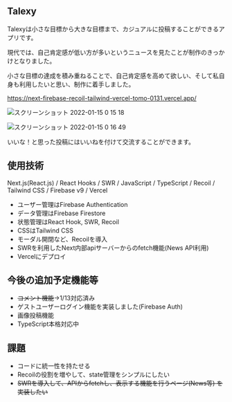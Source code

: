 ## Talexy
Talexyは小さな目標から大きな目標まで、カジュアルに投稿することができるアプリです。

現代では、自己肯定感が低い方が多いというニュースを見たことが制作のきっかけとなりました。

小さな目標の達成を積み重ねることで、自己肯定感を高めて欲しい、そして私自身も利用したいと思い、制作に着手しました。

https://next-firebase-recoil-tailwind-vercel-tomo-0131.vercel.app/

![スクリーンショット 2022-01-15 0 15 18](https://user-images.githubusercontent.com/63157348/149538950-53201441-f60b-48e8-aea1-edcaa2e40c0b.png)


![スクリーンショット 2022-01-15 0 16 49](https://user-images.githubusercontent.com/63157348/149539100-e53be64d-b9e5-4b46-8475-9128a14b6d58.png)




いいな！と思った投稿にはいいねを付けて交流することができます。

## 使用技術
Next.js(React.js) / React Hooks / SWR / JavaScript / TypeScript / Recoil / Tailwind CSS / Firebase v9 / Vercel

- ユーザー管理はFirebase Authentication
- データ管理はFirebase Firestore
- 状態管理はReact Hook, SWR, Recoil
- CSSはTailwind CSS
- モーダル開閉など、Recoilを導入
- SWRを利用したNext内部apiサーバーからのfetch機能(News API利用)
- Vercelにデプロイ

## 今後の追加予定機能等
- ~~コメント機能~~→1/13対応済み
- ゲストユーザーログイン機能を実装しました(Firebase Auth)
- 画像投稿機能
- TypeScript本格対応中

## 課題
- コードに統一性を持たせる
- Recoilの役割を増やして、state管理をシンプルにしたい
- ~~SWRを導入して、APIからfetchし、表示する機能を行うページ(News等) を実装したい~~ 
